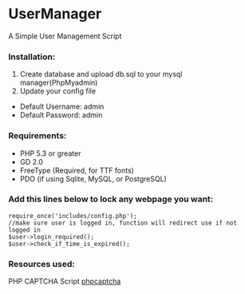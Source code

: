# UserManager
A Simple User Management Script

### Installation:
1. Create database and upload db.sql to your mysql manager(PhpMyadmin)
2. Update your config file
  * Default Username: admin
  * Default Password: admin

### Requirements:
* PHP 5.3 or greater
* GD 2.0
* FreeType (Required, for TTF fonts)
* PDO (if using Sqlite, MySQL, or PostgreSQL)

### Add this lines below to lock any webpage you want:

    require_once('includes/config.php'); 
    //make sure user is logged in, function will redirect use if not logged in
    $user->login_required();
    $user->check_if_time_is_expired();

	
### Resources used:

PHP CAPTCHA Script [phpcaptcha](http://www.phpcaptcha.org) 
